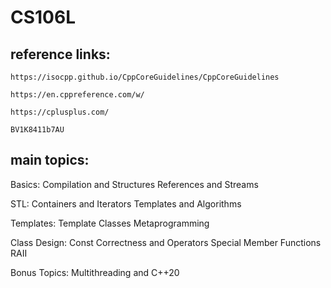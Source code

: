 # CS106L

## reference links:

`https://isocpp.github.io/CppCoreGuidelines/CppCoreGuidelines`

`https://en.cppreference.com/w/`

`https://cplusplus.com/`

`BV1K8411b7AU`

## main topics:

Basics:
    Compilation and Structures
    References and Streams

STL:
    Containers and Iterators
    Templates and Algorithms

Templates:
    Template Classes
    Metaprogramming

Class Design:
    Const Correctness and Operators
    Special Member Functions
    RAII

Bonus Topics:
    Multithreading and C++20
